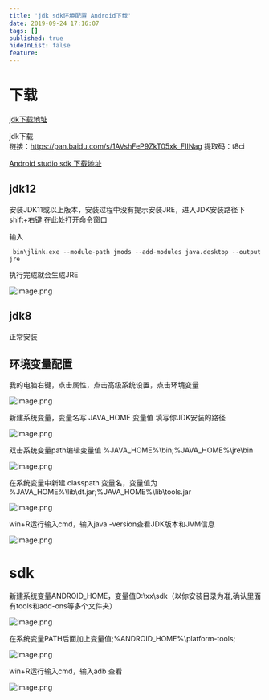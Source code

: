 ```yaml
---
title: 'jdk sdk环境配置 Android下载'
date: 2019-09-24 17:16:07
tags: []
published: true
hideInList: false
feature: 
---
```

# 下载

[jdk下载地址](https://www.oracle.com/technetwork/java/javase/downloads/index.html)

jdk下载  
链接：https://pan.baidu.com/s/1AVshFeP9ZkT05xk_FIINag 
提取码：t8ci 



[Android studio sdk 下载地址](http://www.android-studio.org/index.php)

## jdk12

安装JDK11或以上版本，安装过程中没有提示安装JRE，进入JDK安装路径下 shift+右键 在此处打开命令窗口

  输入  
  ```
   bin\jlink.exe --module-path jmods --add-modules java.desktop --output jre   
  ```
  执行完成就会生成JRE
  
![image.png](https://upload-images.jianshu.io/upload_images/2025676-092ee2d81fb4e15d.png?imageMogr2/auto-orient/strip%7CimageView2/2/w/1240)

## jdk8
正常安装

## 环境变量配置

我的电脑右键，点击属性，点击高级系统设置，点击环境变量

![image.png](https://upload-images.jianshu.io/upload_images/2025676-80d9883df2172e7d.png?imageMogr2/auto-orient/strip%7CimageView2/2/w/1240)

新建系统变量，变量名写 JAVA_HOME 变量值 填写你JDK安装的路径

![image.png](https://upload-images.jianshu.io/upload_images/2025676-14e4cad6e48b11de.png?imageMogr2/auto-orient/strip%7CimageView2/2/w/1240)

双击系统变量path编辑变量值 %JAVA_HOME%\bin;%JAVA_HOME%\jre\bin

![image.png](https://upload-images.jianshu.io/upload_images/2025676-b05e6e5352c1876b.png?imageMogr2/auto-orient/strip%7CimageView2/2/w/1240)

在系统变量中新建 classpath 变量名，变量值为  %JAVA_HOME%\lib\dt.jar;%JAVA_HOME%\lib\tools.jar

![image.png](https://upload-images.jianshu.io/upload_images/2025676-84140d49e227ae06.png?imageMogr2/auto-orient/strip%7CimageView2/2/w/1240)

win+R运行输入cmd，输入java -version查看JDK版本和JVM信息

![image.png](https://upload-images.jianshu.io/upload_images/2025676-b5bff947bcc4d526.png?imageMogr2/auto-orient/strip%7CimageView2/2/w/1240)


# sdk

新建系统变量ANDROID_HOME，变量值D:\xx\sdk（以你安装目录为准,确认里面有tools和add-ons等多个文件夹）

![image.png](https://upload-images.jianshu.io/upload_images/2025676-7c4474ac5ea494cc.png?imageMogr2/auto-orient/strip%7CimageView2/2/w/1240)

在系统变量PATH后面加上变量值;%ANDROID_HOME%\platform-tools;

![image.png](https://upload-images.jianshu.io/upload_images/2025676-95aa820c636c3cd8.png?imageMogr2/auto-orient/strip%7CimageView2/2/w/1240)

win+R运行输入cmd，输入adb 查看

![image.png](https://upload-images.jianshu.io/upload_images/2025676-a43222dcc6f1aa70.png?imageMogr2/auto-orient/strip%7CimageView2/2/w/1240)